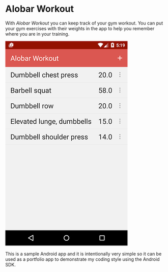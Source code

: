 # Alobar Workout

With *Alobar Workout* you can keep track of your gym workout. You can put your gym exercises with their weights in the app to help you remember where you are in your training.

![Screenshot](assets/screenshots/main.png?raw=true "Main screenshot")

This is a sample Android app and it is intentionally very simple so it can be used as a portfolio app to demonstrate my coding style using the Android SDK.
